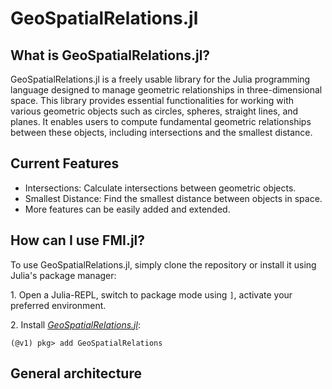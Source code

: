 # GeoSpatialRelations.jl

## What is GeoSpatialRelations.jl?
GeoSpatialRelations.jl is a freely usable library for the Julia programming language designed to manage geometric relationships in three-dimensional space. This library provides essential functionalities for working with various geometric objects such as circles, spheres, straight lines, and planes. It enables users to compute fundamental geometric relationships between these objects, including intersections and the smallest distance.

## Current Features
- Intersections: Calculate intersections between geometric objects.
- Smallest Distance: Find the smallest distance between objects in space.
- More features can be easily added and extended.

## How can I use FMI.jl?
To use GeoSpatialRelations.jl, simply clone the repository or install it using Julia's package manager:

1\. Open a Julia-REPL, switch to package mode using `]`, activate your preferred environment.

2\. Install [*GeoSpatialRelations.jl*](https://github.com/adribrune/GeoSpatialRelations.jl.git):
```julia-repl
(@v1) pkg> add GeoSpatialRelations
```

## General architecture
